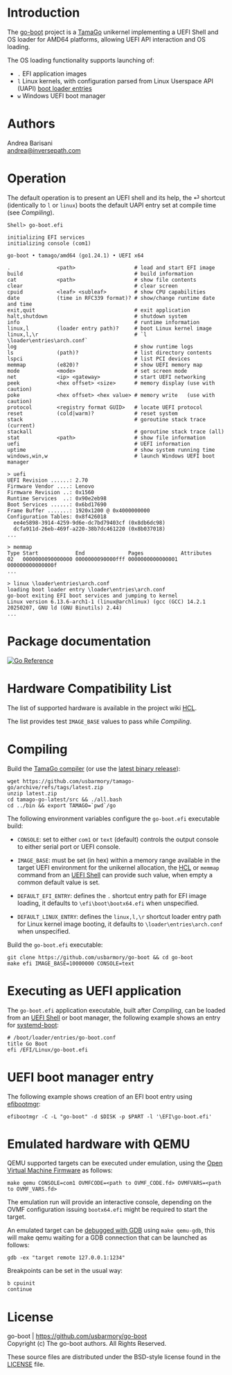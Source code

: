 Introduction
============

The [go-boot](https://github.com/usbarmory/go-boot) project is a
[TamaGo](https://github.com/usbarmory/tamago) unikernel implementing a UEFI
Shell and OS loader for AMD64 platforms, allowing UEFI API interaction and OS
loading.

The OS loading functionality supports launching of:
 * `.` EFI application images
 * `l` Linux kernels, with configuration parsed from Linux Userspace API (UAPI) [boot loader entries](https://uapi-group.org/specifications/specs/boot_loader_specification/)
 * `w` Windows UEFI boot manager

Authors
=======

Andrea Barisani  
andrea@inversepath.com  

Operation
=========

The default operation is to present an UEFI shell and its help, the ⏎ shortcut
(identically to `l` or `linux`) boots the default UAPI entry set at compile
time (see _Compiling_).

```
Shell> go-boot.efi

initializing EFI services
initializing console (com1)

go-boot • tamago/amd64 (go1.24.1) • UEFI x64

.               <path>                   # load and start EFI image
build                                    # build information
cat             <path>                   # show file contents
clear                                    # clear screen
cpuid           <leaf> <subleaf>         # show CPU capabilities
date            (time in RFC339 format)? # show/change runtime date and time
exit,quit                                # exit application
halt,shutdown                            # shutdown system
info                                     # runtime information
linux,l         (loader entry path)?     # boot Linux kernel image
linux,l,\r                               # `l \loader\entries\arch.conf`
log                                      # show runtime logs
ls              (path)?                  # list directory contents
lspci                                    # list PCI devices
memmap          (e820)?                  # show UEFI memory map
mode            <mode>                   # set screen mode
net             <ip> <gateway>           # start UEFI networking
peek            <hex offset> <size>      # memory display (use with caution)
poke            <hex offset> <hex value> # memory write   (use with caution)
protocol        <registry format GUID>   # locate UEFI protocol
reset           (cold|warm)?             # reset system
stack                                    # goroutine stack trace (current)
stackall                                 # goroutine stack trace (all)
stat            <path>                   # show file information
uefi                                     # UEFI information
uptime                                   # show system running time
windows,win,w                            # launch Windows UEFI boot manager

> uefi
UEFI Revision ......: 2.70
Firmware Vendor ....: Lenovo
Firmware Revision ..: 0x1560
Runtime Services  ..: 0x90e2eb98
Boot Services ......: 0x6bd17690
Frame Buffer .......: 1920x1200 @ 0x4000000000
Configuration Tables: 0x8f426018
  ee4e5898-3914-4259-9d6e-dc7bd79403cf (0x8db6dc98)
  dcfa911d-26eb-469f-a220-38b7dc461220 (0x8b037018)
...

> memmap
Type Start            End              Pages            Attributes
02   0000000090000000 0000000090000fff 0000000000000001 000000000000000f
...

> linux \loader\entries\arch.conf
loading boot loader entry \loader\entries\arch.conf
go-boot exiting EFI boot services and jumping to kernel
Linux version 6.13.6-arch1-1 (linux@archlinux) (gcc (GCC) 14.2.1 20250207, GNU ld (GNU Binutils) 2.44)
...
```

Package documentation
=====================

[![Go Reference](https://pkg.go.dev/badge/github.com/usbarmory/go-boot.svg)](https://pkg.go.dev/github.com/usbarmory/go-boot)

Hardware Compatibility List
===========================

The list of supported hardware is available in the
project wiki [HCL](https://github.com/usbarmory/go-boot/wiki#hardware-compatibility-list).

The list provides test `IMAGE_BASE` values to pass while _Compiling_.

Compiling
=========

Build the [TamaGo compiler](https://github.com/usbarmory/tamago-go)
(or use the [latest binary release](https://github.com/usbarmory/tamago-go/releases/latest)):

```
wget https://github.com/usbarmory/tamago-go/archive/refs/tags/latest.zip
unzip latest.zip
cd tamago-go-latest/src && ./all.bash
cd ../bin && export TAMAGO=`pwd`/go
```

The following environment variables configure the `go-boot.efi` executable
build:

* `CONSOLE`: set to either `com1` or `text`
  (default) controls the output console to either serial port or UEFI console.

* `IMAGE_BASE`: must be set (in hex) within a memory range
  available in the target UEFI environment for the unikernel allocation, the
  [HCL](https://github.com/usbarmory/go-boot/wiki#hardware-compatibility-list) or
  `memmap` command from an [UEFI Shell](https://github.com/pbatard/UEFI-Shell)
  can provide such value, when empty a common default value is set.

* `DEFAULT_EFI_ENTRY`: defines the `.` shortcut entry path
  for EFI image loading, it defaults to `\efi\boot\bootx64.efi`
  when unspecified.

* `DEFAULT_LINUX_ENTRY`: defines the `linux,l,\r` shortcut loader entry path
  for Linux kernel image booting, it defaults to `\loader\entries\arch.conf`
  when unspecified.

Build the `go-boot.efi` executable:

```
git clone https://github.com/usbarmory/go-boot && cd go-boot
make efi IMAGE_BASE=10000000 CONSOLE=text
```

Executing as UEFI application
=============================

The `go-boot.efi` application executable, built after _Compiling_, can be
loaded from an [UEFI Shell](https://github.com/pbatard/UEFI-Shell)
or boot manager, the following example shows an entry for
[systemd-boot](https://www.freedesktop.org/wiki/Software/systemd/systemd-boot/):

```
# /boot/loader/entries/go-boot.conf
title Go Boot
efi /EFI/Linux/go-boot.efi
```

UEFI boot manager entry
=======================

The following example shows creation of an EFI boot entry using
[efibootmgr](https://github.com/rhboot/efibootmgr):

```
efibootmgr -C -L "go-boot" -d $DISK -p $PART -l '\EFI\go-boot.efi'
```

Emulated hardware with QEMU
===========================

QEMU supported targets can be executed under emulation, using the
[Open Virtual Machine Firmware](https://github.com/tianocore/tianocore.github.io/wiki/OVMF)
as follows:

```
make qemu CONSOLE=com1 OVMFCODE=<path to OVMF_CODE.fd> OVMFVARS=<path to OVMF_VARS.fd>
```

The emulation run will provide an interactive console, depending on the OVMF
configuration issuing `bootx64.efi` might be required to start the target.

An emulated target can be [debugged with GDB](https://retrage.github.io/2019/12/05/debugging-ovmf-en.html/)
using `make qemu-gdb`, this will make qemu waiting for a GDB connection that
can be launched as follows:

```
gdb -ex "target remote 127.0.0.1:1234"
```

Breakpoints can be set in the usual way:

```
b cpuinit
continue
```

License
=======

go-boot | https://github.com/usbarmory/go-boot  
Copyright (c) The go-boot authors. All Rights Reserved.

These source files are distributed under the BSD-style license found in the
[LICENSE](https://github.com/usbarmory/go-boot/blob/main/LICENSE) file.
